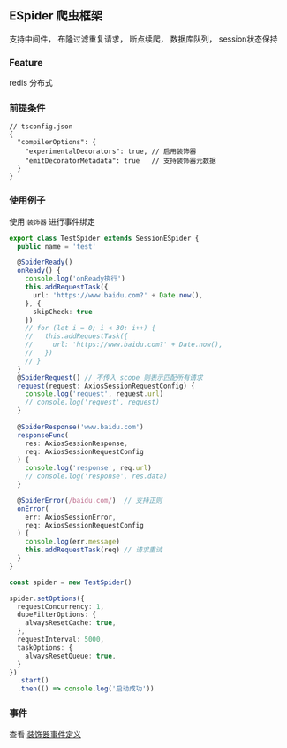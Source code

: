 ## ESpider 爬虫框架

支持中间件， 布隆过滤重复请求， 断点续爬， 数据库队列， session状态保持


###  Feature
redis 分布式

### 前提条件

```json5
// tsconfig.json
{
  "compilerOptions": {
    "experimentalDecorators": true, // 启用装饰器
    "emitDecoratorMetadata": true   // 支持装饰器元数据 
  }
}

```


### 使用例子

使用 `装饰器` 进行事件绑定

```ts
export class TestSpider extends SessionESpider {
  public name = 'test'

  @SpiderReady()
  onReady() {
    console.log('onReady执行')
    this.addRequestTask({
      url: 'https://www.baidu.com?' + Date.now(),
    }, {
      skipCheck: true
    })
    // for (let i = 0; i < 30; i++) {
    //   this.addRequestTask({
    //     url: 'https://www.baidu.com?' + Date.now(),
    //   })
    // }
  }
  @SpiderRequest() // 不传入 scope 则表示匹配所有请求
  request(request: AxiosSessionRequestConfig) {
    console.log('request', request.url)
    // console.log('request', request)
  }
  
  @SpiderResponse('www.baidu.com')
  responseFunc(
    res: AxiosSessionResponse, 
    req: AxiosSessionRequestConfig
  ) {
    console.log('response', req.url)
    // console.log('response', res.data)
  }

  @SpiderError(/baidu.com/)  // 支持正则
  onError(
    err: AxiosSessionError, 
    req: AxiosSessionRequestConfig
  ) {
    console.log(err.message)
    this.addRequestTask(req) // 请求重试
  }
}

const spider = new TestSpider()

spider.setOptions({
  requestConcurrency: 1,
  dupeFilterOptions: {
    alwaysResetCache: true,
  },
  requestInterval: 5000,
  taskOptions: {
    alwaysResetQueue: true,
  }
})
  .start()
  .then(() => console.log('启动成功'))

```

### 事件 

查看 [装饰器事件定义](https://github.com/biggerstar/espider/blob/main/src/decorators/events)

